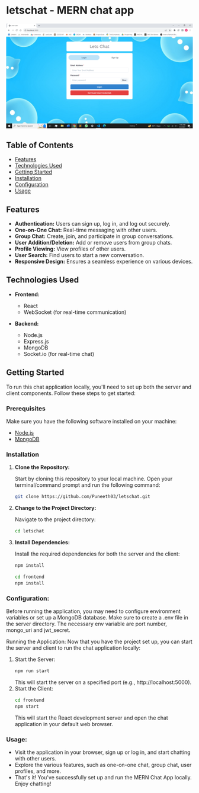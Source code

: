 # letschat - MERN chat app

![App Screenshot](screenshot.png)

## Table of Contents

- [Features](#features)
- [Technologies Used](#technologies-used)
- [Getting Started](#getting-started)
- [Installation](#installation)
- [Configuration](#configuration)
- [Usage](#usage)

## Features

- **Authentication:** Users can sign up, log in, and log out securely.
- **One-on-One Chat:** Real-time messaging with other users.
- **Group Chat:** Create, join, and participate in group conversations.
- **User Addition/Deletion:** Add or remove users from group chats.
- **Profile Viewing:** View profiles of other users.
- **User Search:** Find users to start a new conversation.
- **Responsive Design:** Ensures a seamless experience on various devices.

## Technologies Used

- **Frontend:**
  - React
  - WebSocket (for real-time communication)

- **Backend:**
  - Node.js
  - Express.js
  - MongoDB
  - Socket.io (for real-time chat)

## Getting Started

To run this chat application locally, you'll need to set up both the server and client components. Follow these steps to get started:

### Prerequisites

Make sure you have the following software installed on your machine:

- [Node.js](https://nodejs.org/)
- [MongoDB](https://www.mongodb.com/)

### Installation

1. **Clone the Repository:**

   Start by cloning this repository to your local machine. Open your terminal/command prompt and run the following command:

   ```bash
   git clone https://github.com/Puneeth03/letschat.git
    ```
2. **Change to the Project Directory:**

    Navigate to the project directory:
    ```bash
    cd letschat
    ```
3. **Install Dependencies:**

    Install the required dependencies for both the server and the client:
    ```bash
    npm install
    ```
    ```bash
    cd frontend
    npm install
    ```
### Configuration:

  Before running the application, you may need to configure environment variables or set up a MongoDB database. Make sure to create a .env file in the server directory.
  The necessary env variable are port number, mongo_uri and jwt_secret.
  
  Running the Application:
  Now that you have the project set up, you can start the server and client to run the chat application locally:
  1. Start the Server:
     ```bash
     npm run start
     ```
     This will start the server on a specified port (e.g., http://localhost:5000).
  2. Start the Client:
     ```bash
     cd frontend
     npm start
     ```
     This will start the React development server and open the chat application in your default web browser.

### Usage:

  - Visit the application in your browser, sign up or log in, and start chatting with other users.
  - Explore the various features, such as one-on-one chat, group chat, user profiles, and more.
  - That's it! You've successfully set up and run the MERN Chat App locally. Enjoy chatting!
